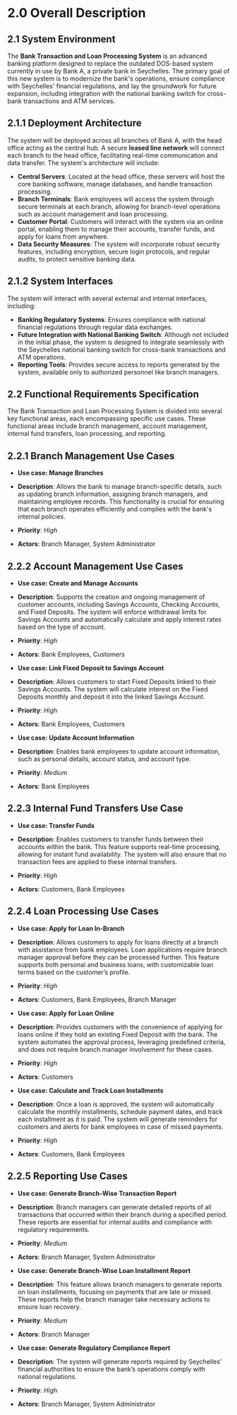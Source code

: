 # 2.0 Overall Description

## 2.1 System Environment

The **Bank Transaction and Loan Processing System** is an advanced banking platform designed to replace the outdated DOS-based system currently in use by Bank A, a private bank in Seychelles. The primary goal of this new system is to modernize the bank's operations, ensure compliance with Seychelles' financial regulations, and lay the groundwork for future expansion, including integration with the national banking switch for cross-bank transactions and ATM services.

## 2.1.1 Deployment Architecture

The system will be deployed across all branches of Bank A, with the head office acting as the central hub. A secure **leased line network** will connect each branch to the head office, facilitating real-time communication and data transfer. The system's architecture will include:

- **Central Servers**: Located at the head office, these servers will host the core banking software, manage databases, and handle transaction processing.
- **Branch Terminals**: Bank employees will access the system through secure terminals at each branch, allowing for branch-level operations such as account management and loan processing.
- **Customer Portal**: Customers will interact with the system via an online portal, enabling them to manage their accounts, transfer funds, and apply for loans from anywhere.
- **Data Security Measures**: The system will incorporate robust security features, including encryption, secure login protocols, and regular audits, to protect sensitive banking data.

## 2.1.2 System Interfaces

The system will interact with several external and internal interfaces, including:

- **Banking Regulatory Systems**: Ensures compliance with national financial regulations through regular data exchanges.
- **Future Integration with National Banking Switch**: Although not included in the initial phase, the system is designed to integrate seamlessly with the Seychelles national banking switch for cross-bank transactions and ATM operations.
- **Reporting Tools**: Provides secure access to reports generated by the system, available only to authorized personnel like branch managers.

## 2.2 Functional Requirements Specification

The Bank Transaction and Loan Processing System is divided into several key functional areas, each encompassing specific use cases. These functional areas include branch management, account management, internal fund transfers, loan processing, and reporting.

## 2.2.1 Branch Management Use Cases

- **Use case: Manage Branches**

- **Description**: Allows the bank to manage branch-specific details, such as updating branch information, assigning branch managers, and maintaining employee records. This functionality is crucial for ensuring that each branch operates efficiently and complies with the bank's internal policies.
- **Priority**: _High_
- **Actors**: Branch Manager, System Administrator

## 2.2.2 Account Management Use Cases

- **Use case: Create and Manage Accounts**

- **Description**: Supports the creation and ongoing management of customer accounts, including Savings Accounts, Checking Accounts, and Fixed Deposits. The system will enforce withdrawal limits for Savings Accounts and automatically calculate and apply interest rates based on the type of account.
- **Priority**: _High_
- **Actors**: Bank Employees, Customers

- **Use case: Link Fixed Deposit to Savings Account**

- **Description**: Allows customers to start Fixed Deposits linked to their Savings Accounts. The system will calculate interest on the Fixed Deposits monthly and deposit it into the linked Savings Account.
- **Priority**: _High_
- **Actors**: Bank Employees, Customers

- **Use case: Update Account Information**

- **Description**: Enables bank employees to update account information, such as personal details, account status, and account type.
- **Priority**: _Medium_
- **Actors**: Bank Employees

## 2.2.3 Internal Fund Transfers Use Case

- **Use case: Transfer Funds**

- **Description**: Enables customers to transfer funds between their accounts within the bank. This feature supports real-time processing, allowing for instant fund availability. The system will also ensure that no transaction fees are applied to these internal transfers.
- **Priority**: _High_
- **Actors**: Customers, Bank Employees

## 2.2.4 Loan Processing Use Cases

- **Use case: Apply for Loan In-Branch**

- **Description**: Allows customers to apply for loans directly at a branch with assistance from bank employees. Loan applications require branch manager approval before they can be processed further. This feature supports both personal and business loans, with customizable loan terms based on the customer’s profile.
- **Priority**: _High_
- **Actors**: Customers, Bank Employees, Branch Manager

- **Use case: Apply for Loan Online**

- **Description**: Provides customers with the convenience of applying for loans online if they hold an existing Fixed Deposit with the bank. The system automates the approval process, leveraging predefined criteria, and does not require branch manager involvement for these cases.
- **Priority**: _High_
- **Actors**: Customers

- **Use case: Calculate and Track Loan Installments**

- **Description**: Once a loan is approved, the system will automatically calculate the monthly installments, schedule payment dates, and track each installment as it is paid. The system will generate reminders for customers and alerts for bank employees in case of missed payments.
- **Priority**: _High_
- **Actors**: Customers, Bank Employees

## 2.2.5 Reporting Use Cases

- **Use case: Generate Branch-Wise Transaction Report**

- **Description**: Branch managers can generate detailed reports of all transactions that occurred within their branch during a specified period. These reports are essential for internal audits and compliance with regulatory requirements.
- **Priority**: _Medium_
- **Actors**: Branch Manager, System Administrator

- **Use case: Generate Branch-Wise Loan Installment Report**

- **Description**: This feature allows branch managers to generate reports on loan installments, focusing on payments that are late or missed. These reports help the branch manager take necessary actions to ensure loan recovery.
- **Priority**: _Medium_
- **Actors**: Branch Manager

- **Use case: Generate Regulatory Compliance Report**

- **Description**: The system will generate reports required by Seychelles’ financial authorities to ensure the bank’s operations comply with national regulations.
- **Priority**: _High_
- **Actors**: Branch Manager, System Administrator